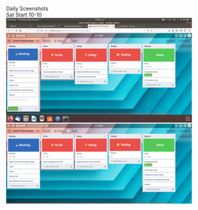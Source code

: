 Daily Sceenshots\
Sat Start 10-10
![Sat 10-10](assets/Sat-start-2020-10-10.png)
![Sat 10-10](assets/Sat-end-2020-10-10.png)

